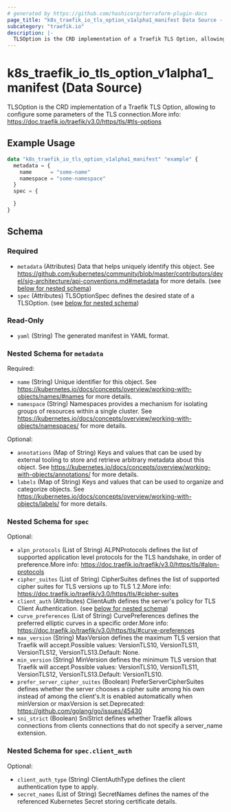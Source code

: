 ```yaml
---
# generated by https://github.com/hashicorp/terraform-plugin-docs
page_title: "k8s_traefik_io_tls_option_v1alpha1_manifest Data Source - terraform-provider-k8s"
subcategory: "traefik.io"
description: |-
  TLSOption is the CRD implementation of a Traefik TLS Option, allowing to configure some parameters of the TLS connection.More info:
---
```


# k8s_traefik_io_tls_option_v1alpha1_manifest (Data Source)

TLSOption is the CRD implementation of a Traefik TLS Option, allowing to configure some parameters of the TLS connection.More info: https://doc.traefik.io/traefik/v3.0/https/tls/#tls-options

## Example Usage

```terraform
data "k8s_traefik_io_tls_option_v1alpha1_manifest" "example" {
  metadata = {
    name      = "some-name"
    namespace = "some-namespace"
  }
  spec = {

  }
}
```

<!-- schema generated by tfplugindocs -->
## Schema

### Required

- `metadata` (Attributes) Data that helps uniquely identify this object. See https://github.com/kubernetes/community/blob/master/contributors/devel/sig-architecture/api-conventions.md#metadata for more details. (see [below for nested schema](#nestedatt--metadata))
- `spec` (Attributes) TLSOptionSpec defines the desired state of a TLSOption. (see [below for nested schema](#nestedatt--spec))

### Read-Only

- `yaml` (String) The generated manifest in YAML format.

<a id="nestedatt--metadata"></a>
### Nested Schema for `metadata`

Required:

- `name` (String) Unique identifier for this object. See https://kubernetes.io/docs/concepts/overview/working-with-objects/names/#names for more details.
- `namespace` (String) Namespaces provides a mechanism for isolating groups of resources within a single cluster. See https://kubernetes.io/docs/concepts/overview/working-with-objects/namespaces/ for more details.

Optional:

- `annotations` (Map of String) Keys and values that can be used by external tooling to store and retrieve arbitrary metadata about this object. See https://kubernetes.io/docs/concepts/overview/working-with-objects/annotations/ for more details.
- `labels` (Map of String) Keys and values that can be used to organize and categorize objects. See https://kubernetes.io/docs/concepts/overview/working-with-objects/labels/ for more details.


<a id="nestedatt--spec"></a>
### Nested Schema for `spec`

Optional:

- `alpn_protocols` (List of String) ALPNProtocols defines the list of supported application level protocols for the TLS handshake, in order of preference.More info: https://doc.traefik.io/traefik/v3.0/https/tls/#alpn-protocols
- `cipher_suites` (List of String) CipherSuites defines the list of supported cipher suites for TLS versions up to TLS 1.2.More info: https://doc.traefik.io/traefik/v3.0/https/tls/#cipher-suites
- `client_auth` (Attributes) ClientAuth defines the server's policy for TLS Client Authentication. (see [below for nested schema](#nestedatt--spec--client_auth))
- `curve_preferences` (List of String) CurvePreferences defines the preferred elliptic curves in a specific order.More info: https://doc.traefik.io/traefik/v3.0/https/tls/#curve-preferences
- `max_version` (String) MaxVersion defines the maximum TLS version that Traefik will accept.Possible values: VersionTLS10, VersionTLS11, VersionTLS12, VersionTLS13.Default: None.
- `min_version` (String) MinVersion defines the minimum TLS version that Traefik will accept.Possible values: VersionTLS10, VersionTLS11, VersionTLS12, VersionTLS13.Default: VersionTLS10.
- `prefer_server_cipher_suites` (Boolean) PreferServerCipherSuites defines whether the server chooses a cipher suite among his own instead of among the client's.It is enabled automatically when minVersion or maxVersion is set.Deprecated: https://github.com/golang/go/issues/45430
- `sni_strict` (Boolean) SniStrict defines whether Traefik allows connections from clients connections that do not specify a server_name extension.

<a id="nestedatt--spec--client_auth"></a>
### Nested Schema for `spec.client_auth`

Optional:

- `client_auth_type` (String) ClientAuthType defines the client authentication type to apply.
- `secret_names` (List of String) SecretNames defines the names of the referenced Kubernetes Secret storing certificate details.
